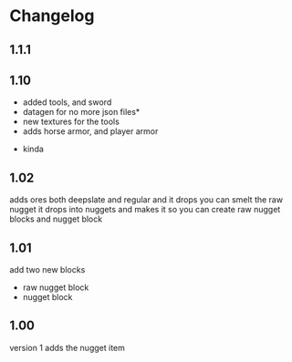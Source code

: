 # Changelog


## 1.1.1


## 1.10
- added tools, and sword
- datagen for no more json files*
- new textures for the tools 
- adds horse armor, and player armor 

* kinda

## 1.02
adds ores both deepslate and regular and it drops you can smelt the raw nugget it drops into nuggets and makes it so you can create raw nugget blocks and nugget block
## 1.01
add two new blocks
- raw nugget block
- nugget block
## 1.00
version 1 adds the nugget item
